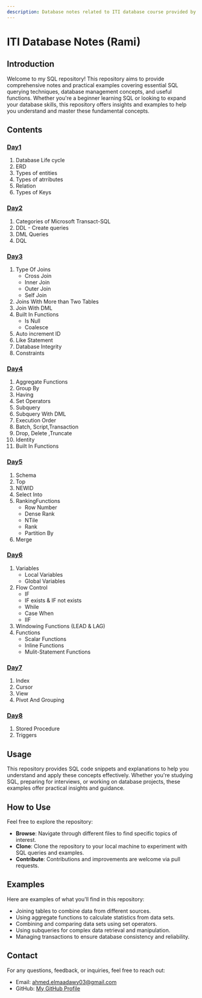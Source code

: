 ```yaml
---
description: Database notes related to ITI database course provided by Eng. Rami
---
```


# ITI Database Notes (Rami)

## Introduction

Welcome to my SQL repository! This repository aims to provide comprehensive notes and practical examples covering essential SQL querying techniques, database management concepts, and useful functions. Whether you're a beginner learning SQL or looking to expand your database skills, this repository offers insights and examples to help you understand and master these fundamental concepts.

## Contents

### [Day1](<DB - Day1.md>)

1. Database Life cycle
2. ERD
3. Types of entities
4. Types of atrributes
5. Relation
6. Types of Keys

### [Day2](<DB - Day2.md>)

1. Categories of Microsoft Transact-SQL
2. DDL - Create queries
3. DML Queries
4. DQL

### [Day3](<DB - Day3.md>)

1. Type Of Joins
   * Cross Join
   * Inner Join
   * Outer Join
   * Self Join
2. Joins With More than Two Tables
3. Join With DML
4. Built In Functions
   * Is Null
   * Coalesce
5. Auto increment ID
6. Like Statement
7. Database Integrity
8. Constraints

### [Day4](<DB - Day4.md>)

1. Aggregate Functions
2. Group By
3. Having
4. Set Operators
5. Subquery
6. Subquery With DML
7. Execution Order
8. Batch, Script,Transaction
9. Drop, Delete ,Truncate
10. Identity
11. Built In Functions

### [Day5](<DB - Day5.md>)

1. Schema
2. Top
3. NEWID
4. Select Into
5. RankingFunctions
   * Row Number
   * Dense Rank
   * NTile
   * Rank
   * Partition By
6. Merge

### [Day6](<DB - Day6.md>)

1. Variables
   * Local Variables
   * Global Variables
2. Flow Control
   * IF
   * IF exists & IF not exists
   * While
   * Case When
   * IIF
3. Windowing Functions (LEAD & LAG)
4. Functions
   * Scalar Functions
   * Inline Functions
   * Mulit-Statement Functions

### [Day7](<DB - Day7.md>)

1. Index
2. Cursor
3. View
4. Pivot And Grouping

### [Day8](<DB - Day6.md>)

1. Stored Procedure
2. Triggers

## Usage

This repository provides SQL code snippets and explanations to help you understand and apply these concepts effectively. Whether you're studying SQL, preparing for interviews, or working on database projects, these examples offer practical insights and guidance.

## How to Use

Feel free to explore the repository:

* **Browse**: Navigate through different files to find specific topics of interest.
* **Clone**: Clone the repository to your local machine to experiment with SQL queries and examples.
* **Contribute**: Contributions and improvements are welcome via pull requests.

## Examples

Here are examples of what you'll find in this repository:

* Joining tables to combine data from different sources.
* Using aggregate functions to calculate statistics from data sets.
* Combining and comparing data sets using set operators.
* Using subqueries for complex data retrieval and manipulation.
* Managing transactions to ensure database consistency and reliability.

## Contact

For any questions, feedback, or inquiries, feel free to reach out:

* Email: ahmed.elmaadawy03@gmail.com
* GitHub: [My GitHub Profile](https://github.com/ahmedelmaadawy)

